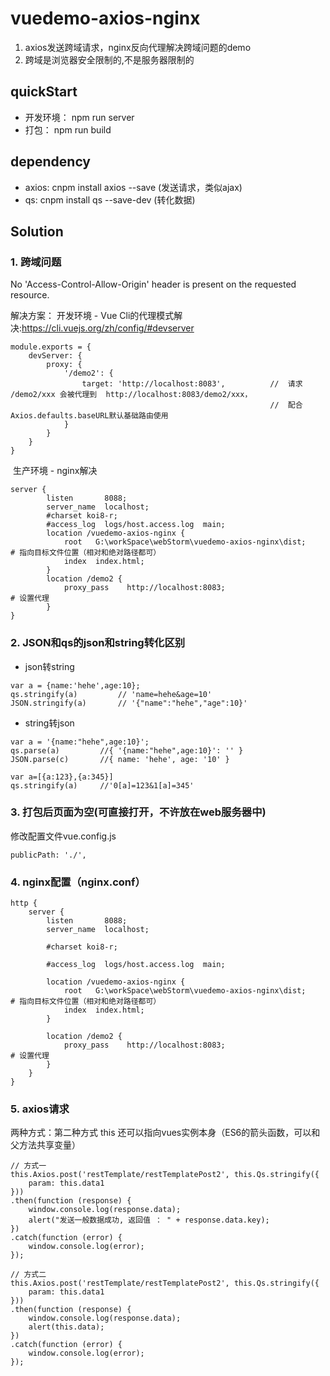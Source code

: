 # vuedemo-axios-nginx

1. axios发送跨域请求，nginx反向代理解决跨域问题的demo
2. 跨域是浏览器安全限制的,不是服务器限制的

## quickStart

- 开发环境： npm run server
- 打包： npm run build 

## dependency

- axios: cnpm install axios --save (发送请求，类似ajax)
- qs: cnpm install qs --save-dev (转化数据)

## Solution

### 1. 跨域问题

No 'Access-Control-Allow-Origin' header is present on the requested resource.

解决方案： 开发环境 - Vue Cli的代理模式解决:https://cli.vuejs.org/zh/config/#devserver

```
module.exports = {
    devServer: {
        proxy: {
            '/demo2': {
                target: 'http://localhost:8083',          //  请求 /demo2/xxx 会被代理到  http://localhost:8083/demo2/xxx，
                                                          //  配合Axios.defaults.baseURL默认基础路由使用
            }
        }
    }
}
```

​	生产环境 - nginx解决

```
server {
        listen       8088;
        server_name  localhost;
        #charset koi8-r;
        #access_log  logs/host.access.log  main;
        location /vuedemo-axios-nginx {
            root   G:\workSpace\webStorm\vuedemo-axios-nginx\dist;   	# 指向目标文件位置（相对和绝对路径都可）
            index  index.html;
        }	
		location /demo2 {
            proxy_pass    http://localhost:8083;    					# 设置代理
        }
}
```

### 2. JSON和qs的json和string转化区别

- json转string

```
var a = {name:'hehe',age:10};
qs.stringify(a) 		// 'name=hehe&age=10' 
JSON.stringify(a) 		// '{"name":"hehe","age":10}'
```

- string转json

```
var a = '{name:"hehe",age:10}';
qs.parse(a) 		//{ '{name:"hehe",age:10}': '' } 
JSON.parse(c) 		//{ name: 'hehe', age: '10' } 

var a=[{a:123},{a:345}] 
qs.stringify(a) 	//'0[a]=123&1[a]=345'
```

### 3. 打包后页面为空(可直接打开，不许放在web服务器中)

修改配置文件vue.config.js

```
publicPath: './',
```

### 4. nginx配置（nginx.conf）

```
http {
    server {
        listen       8088;
        server_name  localhost;

        #charset koi8-r;

        #access_log  logs/host.access.log  main;
		
        location /vuedemo-axios-nginx {
            root   G:\workSpace\webStorm\vuedemo-axios-nginx\dist;   	# 指向目标文件位置（相对和绝对路径都可）
            index  index.html;
        }
		
		location /demo2 {
            proxy_pass    http://localhost:8083;    					# 设置代理
        }
    }
}    
```

### 5. axios请求

两种方式：第二种方式 this 还可以指向vues实例本身（ES6的箭头函数，可以和父方法共享变量）

```
// 方式一
this.Axios.post('restTemplate/restTemplatePost2', this.Qs.stringify({
	param: this.data1
}))
.then(function (response) {
	window.console.log(response.data);
	alert("发送一般数据成功, 返回值 ： " + response.data.key);
})
.catch(function (error) {
	window.console.log(error);
});

// 方式二
this.Axios.post('restTemplate/restTemplatePost2', this.Qs.stringify({
	param: this.data1
}))
.then(function (response) {
	window.console.log(response.data);
	alert(this.data);
})
.catch(function (error) {
	window.console.log(error);
});
```


